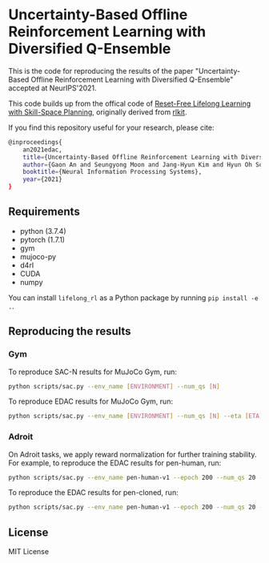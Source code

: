 # Uncertainty-Based Offline Reinforcement Learning with Diversified Q-Ensemble

This is the code for reproducing the results of the paper "Uncertainty-Based Offline Reinforcement Learning with Diversified Q-Ensemble" accepted at NeurIPS'2021.

This code builds up from the offical code of [Reset-Free Lifelong Learning with Skill-Space Planning](https://sites.google.com/berkeley.edu/reset-free-lifelong-learning), originally derived from [rlkit](https://github.com/vitchyr/rlkit). 

If you find this repository useful for your research, please cite:

```bash
@inproceedings{
    an2021edac,
    title={Uncertainty-Based Offline Reinforcement Learning with Diversified Q-Ensemble},
    author={Gaon An and Seungyong Moon and Jang-Hyun Kim and Hyun Oh Song},
    booktitle={Neural Information Processing Systems},
    year={2021}
}
```

## Requirements

* python (3.7.4)
* pytorch (1.7.1)
* gym
* mujoco-py
* d4rl
* CUDA
* numpy

You can install ```lifelong_rl``` as a Python package by running ```pip install -e .```.

## Reproducing the results

### Gym

To reproduce SAC-N results for MuJoCo Gym, run:

```bash
python scripts/sac.py --env_name [ENVIRONMENT] --num_qs [N]
```

To reproduce EDAC results for MuJoCo Gym, run:

```bash
python scripts/sac.py --env_name [ENVIRONMENT] --num_qs [N] --eta [ETA]
```

### Adroit

On Adroit tasks, we apply reward normalization for further training stability. For example, to reproduce the EDAC results for pen-human, run:

```bash
python scripts/sac.py --env_name pen-human-v1 --epoch 200 --num_qs 20 --plr 3e-5 --eta 1000 --reward_mean --reward_std
```

To reproduce the EDAC results for pen-cloned, run:

```bash
python scripts/sac.py --env_name pen-human-v1 --epoch 200 --num_qs 20 --plr 3e-5 --eta 10 --max_q_backup --reward_mean --reward_std
```


## License

MIT License
